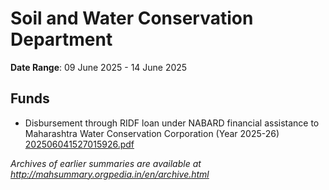 # Soil and Water Conservation Department

**Date Range**: 09 June 2025 - 14 June 2025


## Funds
- Disbursement through RIDF loan under NABARD financial assistance to Maharashtra Water Conservation Corporation (Year 2025-26)\
  [202506041527015926.pdf](https://gr.maharashtra.gov.in/Site/Upload/Government%20Resolutions/English/202506041527015926.pdf)


*Archives of earlier summaries are available at http://mahsummary.orgpedia.in/en/archive.html*